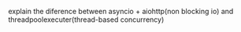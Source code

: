explain the diference between asyncio + aiohttp(non blocking io) and threadpoolexecuter(thread-based concurrency)